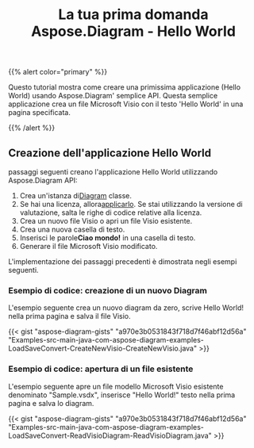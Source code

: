 ﻿---
title: La tua prima domanda Aspose.Diagram - Hello World
type: docs
weight: 30
url: /it/java/your-first-aspose-diagram-application-hello-world/
description: Questa pagina descrive come creare la prima applicazione con la libreria Aspose.Diagram.
---
{{% alert color="primary" %}}

Questo tutorial mostra come creare una primissima applicazione (Hello World) usando Aspose.Diagram' semplice API. Questa semplice applicazione crea un file Microsoft Visio con il testo 'Hello World' in una pagina specificata.

{{% /alert %}}

## **Creazione dell'applicazione Hello World**

passaggi seguenti creano l'applicazione Hello World utilizzando Aspose.Diagram API:

1.  Crea un'istanza di[Diagram](https://reference.aspose.com/diagram/java/com.aspose.diagram/diagram) classe.
1.  Se hai una licenza, allora[applicarlo](https://reference.aspose.com/diagram/java/com.aspose.diagram/License).
 Se stai utilizzando la versione di valutazione, salta le righe di codice relative alla licenza.
1. Crea un nuovo file Visio o apri un file Visio esistente.
1. Crea una nuova casella di testo.
1.  Inserisci le parole**Ciao mondo!** in una casella di testo.
1. Generare il file Microsoft Visio modificato.

L'implementazione dei passaggi precedenti è dimostrata negli esempi seguenti.

### **Esempio di codice: creazione di un nuovo Diagram**

L'esempio seguente crea un nuovo diagram da zero, scrive Hello World! nella prima pagina e salva il file Visio.

{{< gist "aspose-diagram-gists" "a970e3b0531843f718d7f46abf12d56a" "Examples-src-main-java-com-aspose-diagram-examples-LoadSaveConvert-CreateNewVisio-CreateNewVisio.java" >}}

### **Esempio di codice: apertura di un file esistente**

L'esempio seguente apre un file modello Microsoft Visio esistente denominato "Sample.vsdx", inserisce "Hello World!" testo nella prima pagina e salva lo diagram.

{{< gist "aspose-diagram-gists" "a970e3b0531843f718d7f46abf12d56a" "Examples-src-main-java-com-aspose-diagram-examples-LoadSaveConvert-ReadVisioDiagram-ReadVisioDiagram.java" >}}
